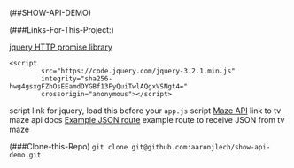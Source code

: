 (##SHOW-API-DEMO)

(###Links-For-This-Project:)

[jquery HTTP promise library](https://api.jquery.com/jquery.get/)
```      
<script
        src="https://code.jquery.com/jquery-3.2.1.min.js"
        integrity="sha256-hwg4gsxgFZhOsEEamdOYGBf13FyQuiTwlAQgxVSNgt4="
        crossorigin="anonymous"></script>
```
script link for jquery, load this before your `app.js` script
[Maze API](http://www.tvmaze.com/api)
link to tv maze api docs
[Example JSON route](http://api.tvmaze.com/schedule?country=US&date=2014-12-01)
example route to receive JSON from tv maze

(###Clone-this-Repo)
`git clone git@github.com:aaronjlech/show-api-demo.git`

